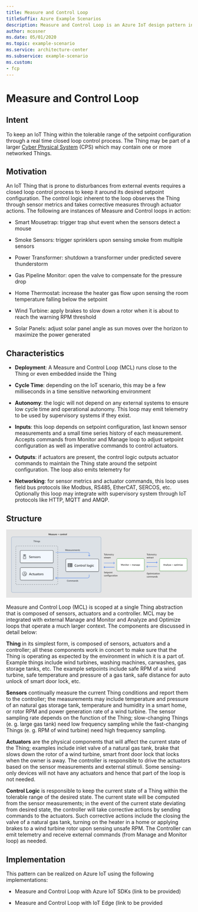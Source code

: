 ```yaml
---
title: Measure and Control Loop
titleSuffix: Azure Example Scenarios
description: Measure and Control Loop is an Azure IoT design pattern intended to keep an IoT Thing within a tolerable range.
author: mcosner
ms.date: 05/01/2020
ms.topic: example-scenario
ms.service: architecture-center
ms.subservice: example-scenario
ms.custom:
- fcp
---
```



# Measure and Control Loop

## Intent 

To keep an IoT Thing within the tolerable range of the setpoint
configuration through a real time closed loop control process. The Thing
may be part of a larger [Cyber Physical
System](https://en.wikipedia.org/wiki/Cyber-physical_system) (CPS) which
may contain one or more networked Things.

## Motivation

An IoT Thing that is prone to disturbances from external events requires
a closed loop control process to keep it around its desired setpoint
configuration. The control logic inherent to the loop observes the Thing
through sensor metrics and takes corrective measures through actuator
actions. The following are instances of Measure and Control loops in
action:

-   Smart Mousetrap: trigger trap shut event when the sensors detect a
    mouse

-   Smoke Sensors: trigger sprinklers upon sensing smoke from multiple
    sensors

-   Power Transformer: shutdown a transformer under predicted severe
    thunderstorm

-   Gas Pipeline Monitor: open the valve to compensate for the pressure
    drop

-   Home Thermostat: increase the heater gas flow upon sensing the room
    temperature falling below the setpoint

-   Wind Turbine: apply brakes to slow down a rotor when it is about to
    reach the warning RPM threshold

-   Solar Panels: adjust solar panel angle as sun moves over the horizon
    to maximize the power generated

## Characteristics

-   **Deployment**: A Measure and Control Loop (MCL) runs close to the
    Thing or even embedded inside the Thing

-   **Cycle Time**: depending on the IoT scenario, this may be a few
    milliseconds in a time sensitive networking environment

-   **Autonomy**: the logic will not depend on any external systems to
    ensure low cycle time and operational autonomy. This loop may emit
    telemetry to be used by supervisory systems if they exist.

-   **Inputs**: this loop depends on setpoint configuration, last known
    sensor measurements and a small time series history of each
    measurement. Accepts commands from Monitor and Manage loop to adjust
    setpoint configuration as well as imperative commands to control
    actuators.

-   **Outputs**: if actuators are present, the control logic outputs
    actuator commands to maintain the Thing state around the setpoint
    configuration. The loop also emits telemetry for

-   **Networking**: for sensor metrics and actuator commands, this loop
    uses field bus protocols like Modbus, RS485, EtherCAT, SERCOS, etc.
    Optionally this loop may integrate with supervisory system through
    IoT protocols like HTTP, MQTT and AMQP.

## Structure

![Measure and Control loop in the context of a regulatory control](./media/measure-and-control-loop.png)

Measure and Control Loop (MCL) is scoped at a single Thing abstraction
that is composed of sensors, actuators and a controller. MCL may be
integrated with external Manage and Monitor and Analyze and Optimize
loops that operate a much larger context. The components are discussed
in detail below:

**Thing** in its simplest form, is composed of sensors, actuators and a
controller; all these components work in concert to make sure that the
Thing is operating as expected by the environment in which it is a part
of. Example things include wind turbines, washing machines, carwashes,
gas storage tanks, etc. The example setpoints include safe RPM of a wind
turbine, safe temperature and pressure of a gas tank, safe distance for
auto unlock of smart door lock, etc.

**Sensors** continually measure the current Thing conditions and report
them to the controller; the measurements may include temperature and
pressure of an natural gas storage tank, temperature and humidity in a
smart home, or rotor RPM and power generation rate of a wind turbine.
The sensor sampling rate depends on the function of the Thing;
slow-changing Things (e. g. large gas tank) need low frequency sampling
while the fast-changing Things (e. g. RPM of wind turbine) need high
frequency sampling.

**Actuators** are the physical components that will affect the current
state of the Thing; examples include inlet valve of a natural gas tank,
brake that slows down the rotor of a wind turbine, smart front door lock
that locks when the owner is away. The controller is responsible to
drive the actuators based on the sensor measurements and external
stimuli. Some sensing-only devices will not have any actuators and hence
that part of the loop is not needed.

**Control Logic** is responsible to keep the current state of a Thing
within the tolerable range of the desired state. The current state will
be computed from the sensor measurements; in the event of the current
state deviating from desired state, the controller will take corrective
actions by sending commands to the actuators. Such corrective actions
include the closing the valve of a natural gas tank, turning on the
heater in a home or applying brakes to a wind turbine rotor upon sensing
unsafe RPM. The Controller can emit telemetry and receive external
commands (from Manage and Monitor loop) as needed.

## Implementation

This pattern can be realized on Azure IoT using the following
implementations:

-   Measure and Control Loop with Azure IoT SDKs (link to be provided)

-   Measure and Control Loop with IoT Edge (link to be provided
